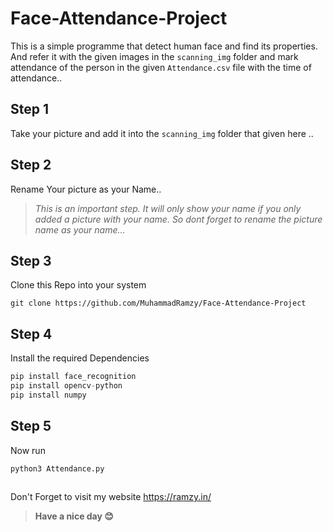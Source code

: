 # Face-Attendance-Project
This is a simple programme that detect human face and find its properties. 
And refer it with the given images in the `scanning_img` folder and mark attendance of the person in the given
`Attendance.csv` file with the time of attendance..

## Step 1
Take your picture and add it into the `scanning_img` folder that given here ..

## Step 2
Rename Your picture as your Name..


> _This is an important step. It will only show your name if you only added a picture with your name. So dont forget to rename the picture name as your name..._

## Step 3 
Clone this Repo into your system

~~~
git clone https://github.com/MuhammadRamzy/Face-Attendance-Project
~~~

## Step 4
Install the required Dependencies 

~~~python
pip install face_recognition
pip install opencv-python
pip install numpy
~~~

## Step 5
Now run
~~~
python3 Attendance.py
~~~

## 
Don't Forget to visit my website https://ramzy.in/

> **Have a nice day 😊**
